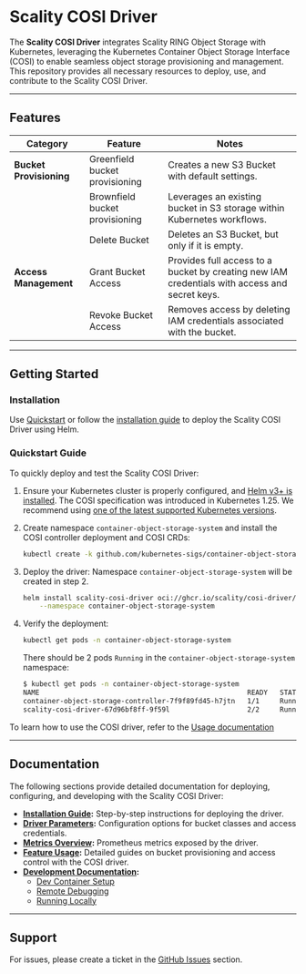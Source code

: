 # Scality COSI Driver

The **Scality COSI Driver** integrates Scality RING Object Storage with Kubernetes, leveraging the Kubernetes Container Object Storage Interface (COSI) to enable seamless object storage provisioning and management. This repository provides all necessary resources to deploy, use, and contribute to the Scality COSI Driver.

---

## Features

| Category                  | Feature                          | Notes                                                                                                            |
|---------------------------|----------------------------------|------------------------------------------------------------------------------------------------------------------|
| **Bucket Provisioning**   | Greenfield bucket provisioning   | Creates a new S3 Bucket with default settings.                                                                  |
|                           | Brownfield bucket provisioning   | Leverages an existing bucket in S3 storage within Kubernetes workflows.                                         |
|                           | Delete Bucket                    | Deletes an S3 Bucket, but only if it is empty.                                                                  |
| **Access Management**     | Grant Bucket Access              | Provides full access to a bucket by creating new IAM credentials with access and secret keys.                   |
|                           | Revoke Bucket Access             | Removes access by deleting IAM credentials associated with the bucket.                                          |

---

## Getting Started

### Installation

Use [Quickstart](#quickstart-guide) or follow the [installation guide](docs/installation/install-helm.md) to deploy the Scality COSI Driver using Helm.

### Quickstart Guide

To quickly deploy and test the Scality COSI Driver:

1. Ensure your Kubernetes cluster is properly configured, and [Helm v3+ is installed](https://helm.sh/docs/intro/install/). The COSI specification was introduced in Kubernetes 1.25. We recommend using [one of the latest supported Kubernetes versions](https://kubernetes.io/releases/).
2. Create namespace `container-object-storage-system` and install the COSI controller deployment and COSI CRDs:

   ```bash
   kubectl create -k github.com/kubernetes-sigs/container-object-storage-interface
   ```

3. Deploy the driver: Namespace `container-object-storage-system` will be created in step 2.

   ```bash
   helm install scality-cosi-driver oci://ghcr.io/scality/cosi-driver/helm-charts/scality-cosi-driver \
       --namespace container-object-storage-system
   ```

4. Verify the deployment:

   ```bash
   kubectl get pods -n container-object-storage-system
   ```

   There should be 2 pods `Running` in the `container-object-storage-system` namespace:

   ```sh
   $ kubectl get pods -n container-object-storage-system
   NAME                                                   READY   STATUS    RESTARTS   AGE
   container-object-storage-controller-7f9f89fd45-h7jtn   1/1     Running   0          25h
   scality-cosi-driver-67d96bf8ff-9f59l                   2/2     Running   0          20h
   ```

To learn how to use the COSI driver, refer to the [Usage documentation](./docs/Usage.md)

---

## Documentation

The following sections provide detailed documentation for deploying, configuring, and developing with the Scality COSI Driver:

- **[Installation Guide](docs/installation/install-helm.md):** Step-by-step instructions for deploying the driver.
- **[Driver Parameters](docs/driver-params.md):** Configuration options for bucket classes and access credentials.
- **[Metrics Overview](docs/metrics-overview.md):** Prometheus metrics exposed by the driver.
- **[Feature Usage](docs/Usage.md):** Detailed guides on bucket provisioning and access control with the COSI driver.
- **[Development Documentation](docs/development):**
  - [Dev Container Setup](docs/development/dev-container-setup.md)
  - [Remote Debugging](docs/development/remote-debugging-golang-on-kubernetes.md)
  - [Running Locally](docs/development/run-cosi-driver-locally.md)

---

## Support

For issues, please create a ticket in the [GitHub Issues](https://github.com/scality/cosi-driver/issues) section.
